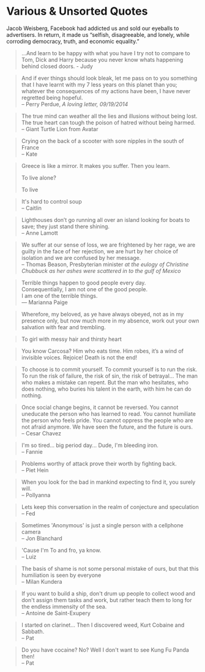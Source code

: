 # Various & Unsorted Quotes


Jacob Weisberg, Facebook had addicted us and sold our eyeballs to advertisers. In return, it made us “selfish, disagreeable, and lonely, while corroding democracy, truth, and economic equality.”

> ...And learn to be happy with what you have I try not to compare to Tom, Dick and Harry because you never know whats happening behind closed doors. - Judy

> And if ever things should look bleak, let me pass on to you something that I have learnt with my 7 less years on this planet than you; whatever the consequences of my actions have been, I have never regretted being hopeful.  
> – Perry Perdue, <cite>A loving letter, 09/19/2014</cite>

> The true mind can weather all the lies and illusions without being lost.  The true heart can tough the poison of hatred without being harmed.  
> – Giant Turtle Lion from Avatar

> Crying on the back of a scooter with sore nipples in the south of France  
> – Kate

> Greece is like a mirror. It makes you suffer. Then you learn.
>
> To live alone?
>
> To live

> It's hard to control soup  
> – Caitlin 

> Lighthouses don’t go running all over an island looking for boats to save; they just stand there shining.  
> – Anne Lamott

> We suffer at our sense of loss, we are frightened by her rage, we are guilty in the face of her rejection, we are hurt by her choice of isolation and we are confused by her message.  
> – Thomas Beason, Presbyterian minister <cite>at the eulogy of Christine Chubbuck as her ashes were scattered in to the gulf of Mexico</cite>

> Terrible things happen to good people every day.  
> Consequentially, I am not one of the good people.  
> I am one of the terrible things.  
> ― Marianna Paige

> Wherefore, my beloved, as ye have always obeyed, not as in my presence only, but now much more in my absence, work out your own salvation with fear and trembling.

> To girl with messy hair and thirsty heart

> You know Carcosa? Him who eats time.
> Him robes, it’s a wind of invisible voices.
> Rejoice! Death is not the end!

> To choose is to commit yourself.  To commit yourself is to run the risk.  To run the risk of failure, the risk of sin, the risk of betrayal...  The man who makes a mistake can repent.  But the man who hesitates, who does nothing, who buries his talent in the earth, with him he can do nothing.

> Once social change begins, it cannot be reversed. You cannot uneducate the person who has learned to read. You cannot humiliate the person who feels pride. You cannot oppress the people who are not afraid anymore. We have seen the future, and the future is ours.  
> – Cesar Chavez

> I'm so tired... big period day...  Dude, I'm bleeding iron.  
> – Fannie

> Problems worthy of attack prove their worth by fighting back.  
> – Piet Hein

> When you look for the bad in mankind expecting to find it, you surely will.  
> – Pollyanna

> Lets keep this conversation in the realm of conjecture and speculation  
> – Fed

> Sometimes 'Anonymous' is just a single person with a cellphone camera  
> – Jon Blanchard

> 'Cause I'm To and fro, ya know.  
> – Luiz

> The basis of shame is not some personal mistake of ours, but that this humiliation is seen by everyone  
> – Milan Kundera

> If you want to build a ship, don't drum up people to collect wood and don't assign them tasks and work, but rather teach them to long for the endless immensity of the sea.  
> – Antoine de Saint-Exupery

> I started on clarinet... Then I discovered weed, Kurt Cobaine and Sabbath.  
> – Pat

> Do you have cocaine?  No?  Well I don't want to see Kung Fu Panda then!  
> – Pat
